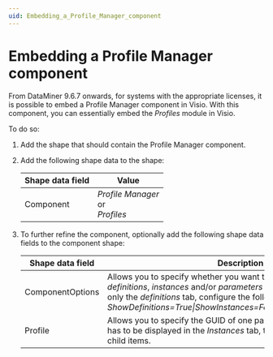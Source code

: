 ```yaml
---
uid: Embedding_a_Profile_Manager_component
---
```


# Embedding a Profile Manager component

From DataMiner 9.6.7 onwards, for systems with the appropriate licenses, it is possible to embed a Profile Manager component in Visio. With this component, you can essentially embed the *Profiles* module in Visio.

To do so:

1. Add the shape that should contain the Profile Manager component.

2. Add the following shape data to the shape:

    | Shape data field | Value                                                                                          |
    |--------------------|------------------------------------------------------------------------------------------------|
    | Component          | *Profile Manager*<br> or <br> *Profiles* |

3. To further refine the component, optionally add the following shape data fields to the component shape:

    | Shape data field | Description                                                                                                                                                                                                                                                                                                                                                                                                                        |
    |--------------------|------------------------------------------------------------------------------------------------------------------------------------------------------------------------------------------------------------------------------------------------------------------------------------------------------------------------------------------------------------------------------------------------------------------------------------|
    | ComponentOptions   | Allows you to specify whether you want the component to show the *definitions*, *instances* and/or *parameters* tabs. For example, to show only the *definitions* tab, configure the following value:<br> *ShowDefinitions=True\|ShowInstances=False\|ShowParameters=False* |
    | Profile            | Allows you to specify the GUID of one particular profile instance that has to be displayed in the *Instances* tab, together with any parent and child items.                                                                                                                                                                                                                                        |
